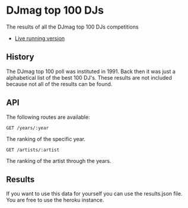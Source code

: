 # DJmag top 100 DJs

The results of all the DJmag top 100 DJs competitions

  * [Live running version](https://djmagtop100.herokuapp.com/)
  
## History

The DJmag top 100 poll was instituted in 1991.
Back then it was just a alphabetical list of the best 100 DJ's.
These results are not included because not all of the results can be found.


## API

The following routes are available:

```
GET /years/:year
```

The ranking of the specific year.

```
GET /artists/:artist
```

The ranking of the artist through the years.

## Results

If you want to use this data for yourself you can use the results.json file.
You are free to use the heroku instance.
